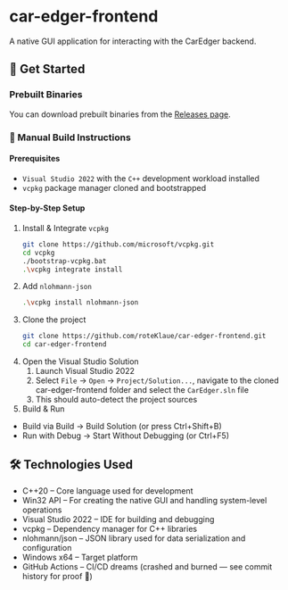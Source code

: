 # car-edger-frontend
A native GUI application for interacting with the CarEdger backend.

## 🚀 Get Started

### Prebuilt Binaries
You can download prebuilt binaries from the [Releases page](https://github.com/roteKlaue/car-edger-frontend/releases).

### 🧰 Manual Build Instructions
#### Prerequisites
- `Visual Studio 2022` with the `C++` development workload installed
- `vcpkg` package manager cloned and bootstrapped
#### Step-by-Step Setup
1. Install & Integrate `vcpkg`
    ```bash
    git clone https://github.com/microsoft/vcpkg.git
    cd vcpkg
    ./bootstrap-vcpkg.bat
    .\vcpkg integrate install
    ```
2. Add `nlohmann-json`
    ```bash
    .\vcpkg install nlohmann-json
    ```
3. Clone the project
    ```bash
    git clone https://github.com/roteKlaue/car-edger-frontend.git
    cd car-edger-frontend
    ```
4. Open the Visual Studio Solution
    1. Launch Visual Studio 2022
    2. Select `File` → `Open` → `Project/Solution...`, navigate to the cloned car-edger-frontend folder and select the `CarEdger.sln` file
    3. This should auto-detect the project sources
6. Build & Run
  - Build via Build → Build Solution (or press Ctrl+Shift+B)
  - Run with Debug → Start Without Debugging (or Ctrl+F5)

## 🛠 Technologies Used
- C++20 – Core language used for development
- Win32 API – For creating the native GUI and handling system-level operations
- Visual Studio 2022 – IDE for building and debugging
- vcpkg – Dependency manager for C++ libraries
- nlohmann/json – JSON library used for data serialization and configuration
- Windows x64 – Target platform
- GitHub Actions – CI/CD dreams (crashed and burned — see commit history for proof 🚒)
